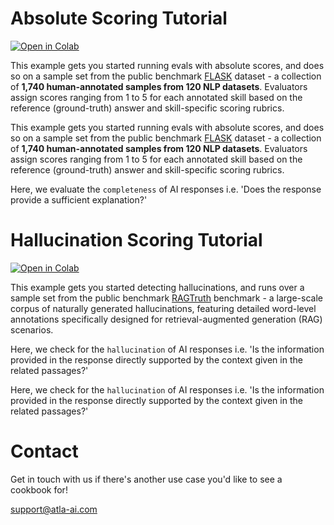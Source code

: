 # Absolute Scoring Tutorial

[![Open in Colab](https://colab.research.google.com/assets/colab-badge.svg)](https://colab.research.google.com/github/atla-ai/selene-mini/blob/main/cookbooks/HF_Quickstart_Absolute_Scoring.ipynb)

This example gets you started running evals with absolute scores, and does so on a sample set from the public benchmark [FLASK](https://arxiv.org/pdf/2307.10928) dataset - a collection of **1,740 human-annotated samples from 120 NLP datasets**. Evaluators assign scores ranging from 1 to 5 for each annotated skill based on the reference (ground-truth) answer and skill-specific scoring rubrics.

This example gets you started running evals with absolute scores, and does so on a sample set from the public benchmark [FLASK](https://arxiv.org/pdf/2307.10928) dataset - a collection of **1,740 human-annotated samples from 120 NLP datasets**. Evaluators assign scores ranging from 1 to 5 for each annotated skill based on the reference (ground-truth) answer and skill-specific scoring rubrics.

Here, we evaluate the `completeness` of AI responses i.e. 'Does the response provide a sufficient explanation?'

# Hallucination Scoring Tutorial

[![Open in Colab](https://colab.research.google.com/assets/colab-badge.svg)](https://colab.research.google.com/github/atla-ai/selene-mini/blob/main/cookbooks/HF_Quickstart_Hallucination.ipynb)

This example gets you started detecting hallucinations, and runs over a sample set from the public benchmark [RAGTruth](https://arxiv.org/abs/2401.00396) benchmark - a large-scale corpus of naturally generated hallucinations, featuring detailed word-level annotations specifically designed for retrieval-augmented generation (RAG) scenarios.

Here, we check for the `hallucination` of AI responses i.e. 'Is the information provided in the response directly supported by the context given in the related passages?'

Here, we check for the `hallucination` of AI responses i.e. 'Is the information provided in the response directly supported by the context given in the related passages?'

# Contact
Get in touch with us if there's another use case you'd like to see a cookbook for!

support@atla-ai.com